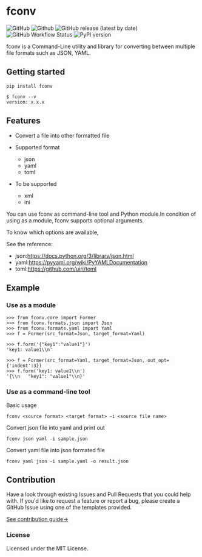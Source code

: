# fconv

![GitHub](https://img.shields.io/github/license/wf001/fconv)
![Github](https://img.shields.io/static/v1?label=fconv&message=for%20Terminal&color=FA9BFA)
![GitHub release (latest by date)](https://img.shields.io/pypi/v/fconv)
![GitHub Workflow Status](https://img.shields.io/github/workflow/status/wf001/fconv/Python%20application)
![PyPI version](https://img.shields.io/pypi/pyversions/fconv)

fconv is a Command-Line utility and library for converting between multiple file formats such as JSON, YAML.

## Getting started
```
pip install fconv
```

```
$ fconv --v
version: x.x.x
```

## Features
- Convert a file into other formatted file

- Supported format 
	- json
	- yaml
	- toml

- To be supported
	- xml
	- ini

You can use fconv as command-line tool and Python module.In condition of using as a module, fconv supports optional arguments.

To know which options are available,

See the reference:

- json:https://docs.python.org/3/library/json.html
- yaml:https://pyyaml.org/wiki/PyYAMLDocumentation
- toml:https://github.com/uiri/toml

## Example
### Use as a module
```
>>> from fconv.core import Former
>>> from fconv.formats.json import Json
>>> from fconv.formats.yaml import Yaml
>>> f = Former(src_format=Json, target_format=Yaml)

>>> f.form('{"key1":"value1"}')
'key1: value1\\n'

>>> f = Former(src_format=Yaml, target_format=Json, out_opt={'indent':3})
>>> f.form('key1: value1\\n')
'{\\n   "key1": "value1"\\n}'
```

### Use as a command-line tool
Basic usage
```
fconv <source format> <target format> -i <source file name>
```

Convert json file into yaml and print out
```
fconv json yaml -i sample.json
```

Convert yaml file into json formated file
```
fconv yaml json -i sample.yaml -o result.json
```


## Contribution
Have a look through existing Issues and Pull Requests that you could help with. If you'd like to request a feature or report a bug, please create a GitHub Issue using one of the templates provided.

[See contribution guide->](https://github.com/wf001/fconv/blob/master/CONTRIBUTING.md)


### License
Licensed under the MIT License.
